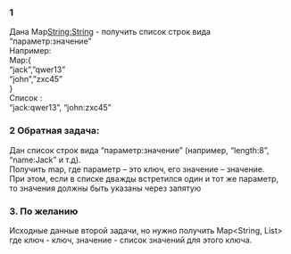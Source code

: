 ### 1
Дана Map<String:String> - получить список строк вида “параметр:значение”  
Например:  
Map:{  
“jack”,”qwer13”  
“john”,”zxc45”  
}  
Список :  
“jack:qwer13”, “john:zxc45”  


### 2 Обратная задача:   
Дан список строк вида “параметр:значение” (например, “length:8”, “name:Jack”  и т.д).   
Получить  map, где параметр – это ключ, его значение – значение.  
При этом, если в списке дважды встретился один и тот же параметр,  
то значения должны быть указаны через запятую 

### 3. По желанию
   Исходные данные второй задачи, но нужно получить Map<String, List<String>>  
   где ключ - ключ, значение - список значений для этого ключа.
